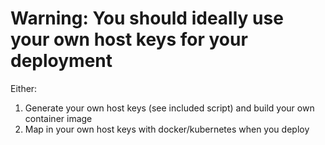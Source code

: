 # Warning: You should ideally use your own host keys for your deployment

Either:
1. Generate your own host keys (see included script) and build your own container image
2. Map in your own host keys with docker/kubernetes when you deploy

